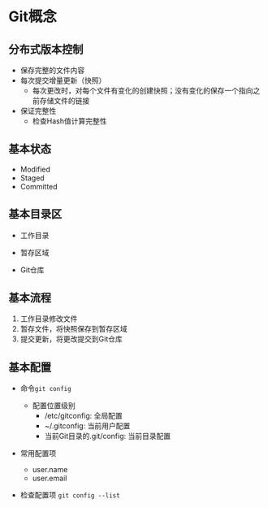 # Git概念
## 分布式版本控制
- 保存完整的文件内容
- 每次提交增量更新（快照）
    - 每次更改时，对每个文件有变化的创建快照；没有变化的保存一个指向之前存储文件的链接
- 保证完整性
    - 检查Hash值计算完整性



## 基本状态
- Modified
- Staged
- Committed

## 基本目录区
- 工作目录

- 暂存区域

- Git仓库

## 基本流程
1. 工作目录修改文件
2. 暂存文件，将快照保存到暂存区域
3. 提交更新，将更改提交到Git仓库

## 基本配置
- 命令`git config`
    - 配置位置级别
        - /etc/gitconfig: 全局配置
        - ~/.gitconfig: 当前用户配置
        - 当前Git目录的.git/config: 当前目录配置
        
- 常用配置项
    - user.name
    - user.email
- 检查配置项
`git config --list`